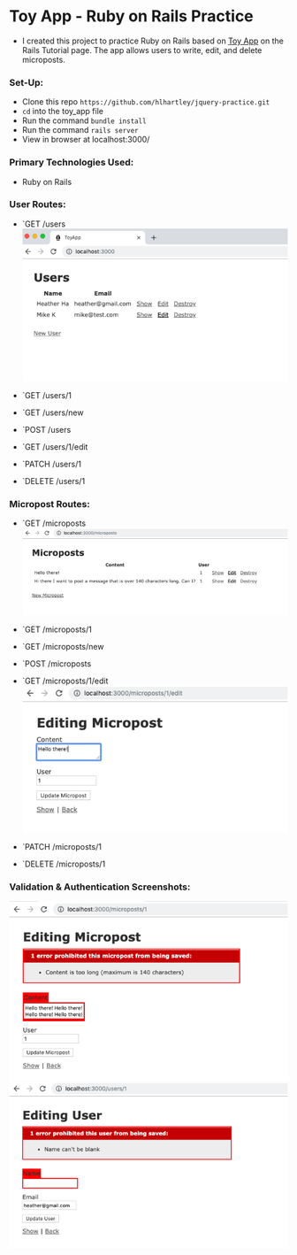 # Toy App - Ruby on Rails Practice
- I created this project to practice Ruby on Rails based on [Toy App](https://www.railstutorial.org/book/toy_app) on the Rails Tutorial page. The app allows users to write, edit, and delete microposts. 

### Set-Up:
* Clone this repo `https://github.com/hlhartley/jquery-practice.git`
* `cd` into the toy_app file
* Run the command `bundle install`
* Run the command `rails server`
* View in browser at localhost:3000/

### Primary Technologies Used:
* Ruby on Rails

### User Routes:
- `GET	/users  
![Users Screenshot](users_screenshot.png)

- `GET	/users/1	

- `GET	/users/new

- `POST	/users

- `GET	/users/1/edit

- `PATCH	/users/1

- `DELETE /users/1

### Micropost Routes:
- `GET	/microposts  
![Microposts Screenshot](microposts_screenshot.png)

- `GET	/microposts/1	

- `GET	/microposts/new

- `POST	/microposts

- `GET	/microposts/1/edit  
![Edit Micropost Screenshot](edit_micropost_screenshot.png)

- `PATCH	/microposts/1

- `DELETE /microposts/1

### Validation & Authentication Screenshots:
![Micropost Validation Screenshot](micropost_validation_screenshot.png)  
![Name Authentication Screenshot](name_authentication_screenshot.png)
